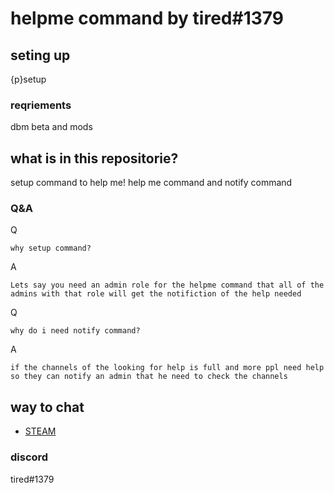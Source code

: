 
# helpme command by tired#1379


## seting up

{p}setup

### reqriements

dbm beta and mods
## what is in this repositorie?
setup command to help me!
help me command
and notify command 


### Q&A

Q

```
why setup command?
```

A

```
Lets say you need an admin role for the helpme command that all of the admins with that role will get the notifiction of the help needed

```
Q
```
why do i need notify command?
```
A
```
if the channels of the looking for help is full and more ppl need help so they can notify an admin that he need to check the channels
```

## way to chat

* [STEAM ](https://steamcommunity.com/id/zZzTiredzZz) 

### discord
 tired#1379
